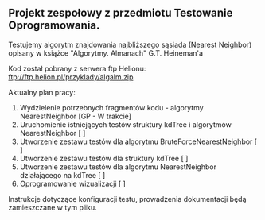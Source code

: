 Projekt zespołowy z przedmiotu Testowanie Oprogramowania.
-----------------------------------

Testujemy algorytm znajdowania najbliższego sąsiada (Nearest Neighbor) opisany w książce "Algorytmy. Almanach" G.T. Heineman'a

Kod został pobrany z serwera ftp Helionu: ftp://ftp.helion.pl/przyklady/algalm.zip

Aktualny plan pracy:

1.  Wydzielenie potrzebnych fragmentów kodu - algorytmy NearestNeighbor [GP - W trakcie]
2.  Uruchomienie istniejących testów struktury kdTree i algorytmów NearestNeighbor [ ]
3.  Utworzenie zestawu testów dla algorytmu BruteForceNearestNeighbor [ ]
4.  Utworzenie zestawu testów dla struktury kdTree [ ]
5.  Utworzenie zestawu testów dla algorytmu NearestNeighbor działającego na kdTree [ ]
6.  Oprogramowanie wizualizacji [ ]

Instrukcje dotyczące konfiguracji testu, prowadzenia dokumentacji będą zamieszczane w tym pliku.
